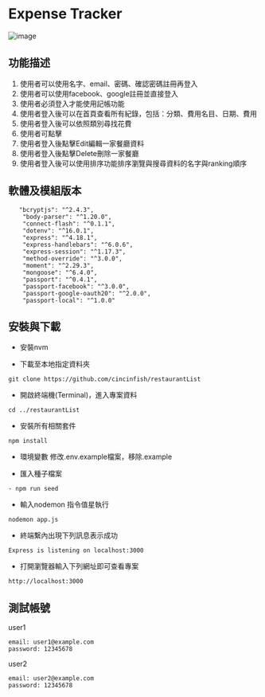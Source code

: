 # Expense Tracker
![image]()

## 功能描述
1. 使用者可以使用名字、email、密碼、確認密碼註冊再登入
2. 使用者可以使用facebook、google註冊並直接登入
3. 使用者必須登入才能使用記帳功能
4. 使用者登入後可以在首頁查看所有紀錄，包括：分類、費用名目、日期、費用
5. 使用者登入後可以依照類別尋找花費
6. 使用者可點擊
8. 使用者登入後點擊Edit編輯一家餐廳資料
9. 使用者登入後點擊Delete刪除一家餐廳
10. 使用者登入後可以使用排序功能排序瀏覽與搜尋資料的名字與ranking順序

## 軟體及模組版本
```
   "bcryptjs": "^2.4.3",
    "body-parser": "^1.20.0",
    "connect-flash": "^0.1.1",
    "dotenv": "^16.0.1",
    "express": "^4.18.1",
    "express-handlebars": "^6.0.6",
    "express-session": "^1.17.3",
    "method-override": "^3.0.0",
    "moment": "^2.29.3",
    "mongoose": "^6.4.0",
    "passport": "^0.4.1",
    "passport-facebook": "^3.0.0",
    "passport-google-oauth20": "^2.0.0",
    "passport-local": "^1.0.0"
```
## 安裝與下載
- 安裝nvm

- 下載至本地指定資料夾
```
git clone https://github.com/cincinfish/restaurantList
```
- 開啟終端機(Terminal)，進入專案資料
```
cd ../restaurantList
```
- 安裝所有相關套件
```
npm install
```
- 環境變數
 修改.env.example檔案，移除.example

- 匯入種子檔案
```
- npm run seed
```
- 輸入nodemon 指令值星執行
```
nodemon app.js
```
- 終端繫內出現下列訊息表示成功
```
Express is listening on localhost:3000
```
- 打開瀏覽器輸入下列網址即可查看專案
```
http://localhost:3000
```
## 測試帳號
user1
```
email: user1@example.com
password: 12345678
```
user2
```
email: user2@example.com
password: 12345678
```
